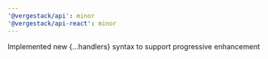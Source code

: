 ```yaml
---
'@vergestack/api': minor
'@vergestack/api-react': minor
---
```


Implemented new {...handlers} syntax to support progressive enhancement
